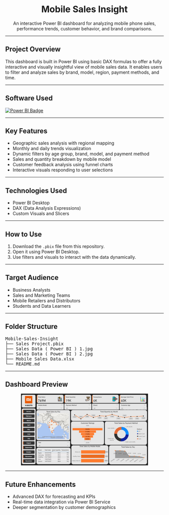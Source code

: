 <h1 align="center">Mobile Sales Insight</h1>
<p align="center">
An interactive Power BI dashboard for analyzing mobile phone sales, performance trends, customer behavior, and brand comparisons.
</p>

<hr>

<h2>Project Overview</h2>

<p>
This dashboard is built in Power BI using basic DAX formulas to offer a fully interactive and visually insightful view of mobile sales data. It enables users to filter and analyze sales by brand, model, region, payment methods, and time.
</p>

<hr>

<h2>Software Used</h2>
<p align="left">
  <a href="https://powerbi.microsoft.com/">
    <img src="https://img.shields.io/badge/power_bi-F2C811?style=for-the-badge&logo=powerbi&logoColor=black" alt="Power BI Badge"/>
  </a>
</p>

<hr>

<h2>Key Features</h2>
<ul>
  <li>Geographic sales analysis with regional mapping</li>
  <li>Monthly and daily trends visualization</li>
  <li>Dynamic filters by age group, brand, model, and payment method</li>
  <li>Sales and quantity breakdown by mobile model</li>
  <li>Customer feedback analysis using funnel charts</li>
  <li>Interactive visuals responding to user selections</li>
</ul>

<hr>

<h2>Technologies Used</h2>
<ul>
  <li>Power BI Desktop</li>
  <li>DAX (Data Analysis Expressions)</li>
  <li>Custom Visuals and Slicers</li>
</ul>

<hr>

<h2>How to Use</h2>
<ol>
  <li>Download the <code>.pbix</code> file from this repository.</li>
  <li>Open it using Power BI Desktop.</li>
  <li>Use filters and visuals to interact with the data dynamically.</li>
</ol>

<hr>

<h2>Target Audience</h2>
<ul>
  <li>Business Analysts</li>
  <li>Sales and Marketing Teams</li>
  <li>Mobile Retailers and Distributors</li>
  <li>Students and Data Learners</li>
</ul>

<hr>

<h2>Folder Structure</h2>

<pre>
Mobile-Sales-Insight
├── Sales Project.pbix
├── Sales Data ( Power BI ) 1.jpg
├── Sales Data ( Power BI ) 2.jpg
├── Mobile Sales Data.xlsx
└── README.md
</pre>

<hr>

<h2>Dashboard Preview</h2>

<p align="center">
  <img src="Sales%20Data%20(%20Power%20BI%20)%201.jpg" alt="Mobile Sales Dashboard Preview" width="80%">
</p>

<hr>

<h2>Future Enhancements</h2>
<ul>
  <li>Advanced DAX for forecasting and KPIs</li>
  <li>Real-time data integration via Power BI Service</li>
  <li>Deeper segmentation by customer demographics</li>
</ul>
